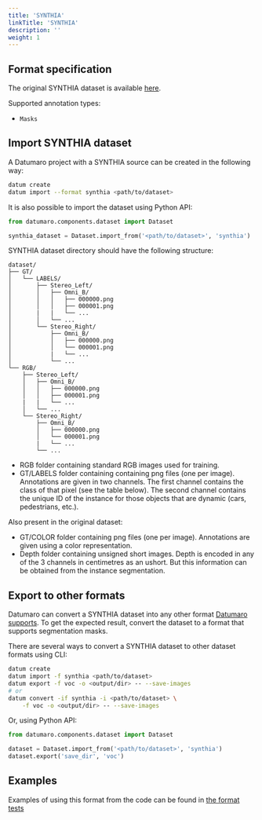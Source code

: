 ```yaml
---
title: 'SYNTHIA'
linkTitle: 'SYNTHIA'
description: ''
weight: 1
---
```


## Format specification

The original SYNTHIA dataset is available
[here](https://synthia-dataset.net).

Supported annotation types:
- `Masks`

## Import SYNTHIA dataset

A Datumaro project with a SYNTHIA source can be created in the following way:

```bash
datum create
datum import --format synthia <path/to/dataset>
```

It is also possible to import the dataset using Python API:

```python
from datumaro.components.dataset import Dataset

synthia_dataset = Dataset.import_from('<path/to/dataset>', 'synthia')
```

SYNTHIA dataset directory should have the following structure:

<!--lint disable fenced-code-flag-->
```
dataset/
├── GT/
│   └── LABELS/
│       ├── Stereo_Left/
│       │   ├── Omni_B/
│       │   │   ├── 000000.png
│       │   │   ├── 000001.png
│       |   |   └── ...
│       │   └── ...
│       └── Stereo_Right/
│           ├── Omni_B/
│           │   ├── 000000.png
│           │   └── 000001.png
│           |   └── ...
│           └── ...
└── RGB/
    ├── Stereo_Left/
    │   ├── Omni_B/
    │   │   ├── 000000.png
    │   │   ├── 000001.png
    |   |   └── ...
    │   └── ...
    └── Stereo_Right/
        ├── Omni_B/
        │   ├── 000000.png
        │   └── 000001.png
        |   └── ...
        └── ...
```

- RGB folder containing standard RGB images used for training.
- GT/LABELS folder containing containing png files (one per image).
Annotations are given in two channels. The first channel contains
the class of that pixel (see the table below). The second channel
contains the unique ID of the instance for those objects
that are dynamic (cars, pedestrians, etc.).

Also present in the original dataset:
- GT/COLOR folder containing png files (one per image).
Annotations are given using a color representation.
- Depth folder containing unsigned short images. Depth is encoded
in any of the 3 channels in centimetres as an ushort.
But this information can be obtained from the instance segmentation.


## Export to other formats

Datumaro can convert a SYNTHIA dataset into any other format [Datumaro supports](/docs/user-manual/supported_formats/).
To get the expected result, convert the dataset to a format
that supports segmentation masks.

There are several ways to convert a SYNTHIA dataset to other dataset
formats using CLI:

```bash
datum create
datum import -f synthia <path/to/dataset>
datum export -f voc -o <output/dir> -- --save-images
# or
datum convert -if synthia -i <path/to/dataset> \
    -f voc -o <output/dir> -- --save-images
```

Or, using Python API:

```python
from datumaro.components.dataset import Dataset

dataset = Dataset.import_from('<path/to/dataset>', 'synthia')
dataset.export('save_dir', 'voc')
```

## Examples

Examples of using this format from the code can be found in
[the format tests](https://github.com/openvinotoolkit/datumaro/blob/develop/tests/test_synthia_format.py)
